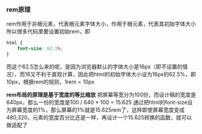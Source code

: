 ### rem原理
rem作用于非根元素，代表根元素字体大小，作用于根元素，代表其初始字体大小
所以很多代码里要设置初始rem，即
```css
html {
    font-size: 62.5%;
}
```
而这个62.5怎么来的呢，是因为浏览器默认的字体大小是16px（即不设置的情况），而16又不利于直观计算，因此把html的初始字体大小设为16px的62.5%，即10px，根据rem的规则，1rem = 10px

**rem布局的原理是基于宽度的等比缩放**
把屏幕等宽分为100份，而设计稿的宽度是640px，那么一份的宽度是100 / 640 * 100 = 15.625
通过把html的font-size设为屏幕宽度的1%，那么屏幕的1%就是15.625rem了，这样即使屏幕宽度变成480,320，元素的宽度百分比还是一样，再设计一个15.625转换的函数，就可以做适配了